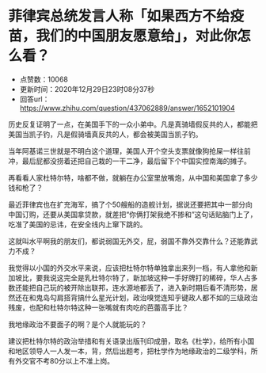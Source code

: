 # 菲律宾总统发言人称「如果西方不给疫苗，我们的中国朋友愿意给」，对此你怎么看？
- 点赞数：10068
- 更新时间：2020年12月29日23时08分37秒
- 回答url：https://www.zhihu.com/question/437062889/answer/1652101904
<body>
 <p data-pid="0rNUXmT7">历史反复证明了一点，在美国手下的一众小弟中。凡是真骑墙假反共的人，都能把美国当凯子钓，凡是假骑墙真反共的人，都会被美国当凯子钓。</p>
 <p data-pid="l2Y0mrb0">当年阿基诺三世就是不明白这个道理，美国人开个空头支票就像狗抢屎一样往前冲，最后屁都没捞着还把自己栽的一干二净，最后留下个中国实控南海的摊子。</p>
 <p data-pid="PdERNz1H">再看看人家杜特尔特，啥都不做，就躺在办公室里放嘴炮，从中国和美国拿了多少钱和枪了？</p>
 <p data-pid="63fpdpCJ">最近菲律宾也在扩充海军，搞了个50艘船的造舰计划，据说还要把其中一部分向中国订购，还要从美国拿贷款，就差把“你俩打架我绝不掺和”这句话贴脑门上了，吃准了美国的忌讳，在安全线内上窜下跳的。</p>
 <p data-pid="beNwKVM_">这就叫水平啊我的朋友们，都说弱国无外交，屁，弱国不靠外交靠什么？还能靠武力不成？</p>
 <p data-pid="C5nB5ueY">我觉得以小国的外交水平来说，应该把杜特尔特单独拿出来列一档，有人拿他和新加坡比，要我说这完全是乳杜特尔特了，新加坡这种一手好牌打的稀碎，华人占多数还能把自己玩的被开除出联邦，连水源地都丢了，进入新时期后看不清形势，居然还在和鬼岛勾肩搭背搞什么星光计划，政治嗅觉连知乎键政人都不如的三级政治残废，也配和杜特尔特这种一张嘴就有肉吃的芭蕾高手比？</p>
 <p data-pid="3b7Qts0X">我地缘政治不要面子的啊？是个人就能玩的？</p>
 <p data-pid="8VBfIFyy">建议把杜特尔特的政治举措和有关语录出版刊印成册，取名《杜学》，给所有小国和地区领导人一人发一本，背，然后出题考，把杜学作为地缘政治的二级学科，所有外交官不考80分以上不准上岗。</p>
</body>
